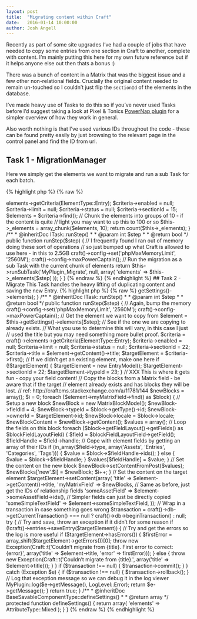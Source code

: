 ```yaml
---
layout: post
title:  "Migrating content within Craft"
date:   2016-01-14 10:00:00
author: Josh Angell
---
```


Recently as part of some site upgrades I’ve had a couple of jobs that have needed to copy some entries from one section in Craft to another, complete with content. I’m mainly putting this here for my own future reference but if it helps anyone else out then thats a bonus :)

There was a bunch of content in a Matrix that was the biggest issue and a few other non-relational fields. Crucially the original content needed to remain un-touched so I couldn’t just flip the `sectionId` of the elements in the database.

I’ve made heavy use of Tasks to do this so if you’ve never used Tasks before I’d suggest taking a look at Pixel & Tonics [PowerNap plugin](https://github.com/pixelandtonic/PowerNap/) for a simpler overview of how they work in general.

Also worth nothing is that I’ve used various IDs throughout the code - these can be found pretty easily by just browsing to the relevant page in the control panel and find the ID from url.

## Task 1 - MigrationManager

Here we simply get the elements we want to migrate and run a sub Task for each batch.

{% highlight php %}
{% raw %}
<?php

namespace Craft;

class MyPlugin_MigrateManagerTask extends BaseTask
{

  private $_elements;

  /**
   * @inheritDoc ITask::getDescription()
   *
   * @return string
   */
  public function getDescription()
  {
    return Craft::t('Migrating old content');
  }

  /**
   * @inheritDoc ITask::getTotalSteps()
   *
   * @return int
   */
  public function getTotalSteps()
  {
    // Setup the criteria for finding the elements we want to migrate
    $criteria = craft()->elements->getCriteria(ElementType::Entry);
    $criteria->enabled   = null;
    $criteria->limit     = null;
    $criteria->status    = null;
    $criteria->sectionId = 15;
    $elements = $criteria->find();

    // Chunk the elements into groups of 10 - if the content is quite
    // light you may want to up this to 100 or so
    $this->_elements = array_chunk($elements, 10);

    return count($this->_elements);
  }

  /**
   * @inheritDoc ITask::runStep()
   *
   * @param int $step
   *
   * @return bool
   */
  public function runStep($step)
  {
    // I frequently found I ran out of memory doing these sort of operations
    // so just bumped up what Craft is allowed to use here - in this to 2.5GB
    craft()->config->set('phpMaxMemoryLimit', '2560M');
    craft()->config->maxPowerCaptain();

    // Run the migration as a sub Task with the current chunk of elements
    return $this->runSubTask('MyPlugin_Migrate', null, array(
      'elements' => $this->_elements[$step]
    ));
  }

}
{% endraw %}
{% endhighlight %}



## Task 2 - Migrate

This Task handles the heavy lifting of duplicating content and saving the new Entry.

{% highlight php %}
{% raw %}
<?php

namespace Craft;

class MyPlugin_MigrateTask extends BaseTask
{

  /**
   * @inheritDoc ITask::getDescription()
   *
   * @return string
   */
  public function getDescription()
  {
    return Craft::t('Migrating ...');
  }

  /**
   * @inheritDoc ITask::getTotalSteps()
   *
   * @return int
   */
  public function getTotalSteps()
  {
    return count($this->getSettings()->elements);
  }

  /**
   * @inheritDoc ITask::runStep()
   *
   * @param int $step
   *
   * @return bool
   */
  public function runStep($step)
  {
    // Again, bump the memory
    craft()->config->set('phpMaxMemoryLimit', '2560M');
    craft()->config->maxPowerCaptain();

    // Get the element we want to copy from
    $element = $this->getSettings()->elements[$step];

    // See if the one we are copying to already exists.
    // What you use to determine this will vary, in this case I just
    // used the title but you may need something more bullet proof.
    $criteria = craft()->elements->getCriteria(ElementType::Entry);
    $criteria->enabled   = null;
    $criteria->limit     = null;
    $criteria->status    = null;
    $criteria->sectionId = 22;
    $criteria->title     = $element->getContent()->title;
    $targetElement       = $criteria->first();

    // If we didn’t get an existing element, make one here
    if (!$targetElement) {
      $targetElement = new EntryModel();
      $targetElement->sectionId = 22;
      $targetElement->typeId    = 23;
    }

    // XXX This is where it gets fun - copy your field content!

    // Copy the blocks from a Matrix field - be aware that if the target
    // element already exists and has blocks they will be lost.
    // ref: http://craftcms.stackexchange.com/a/11781/144
    $newBlocks = array();
    $i = 0;

    foreach ($element->myMatrixField->find() as $block)
    {
      // Setup a new block
      $newBlock = new MatrixBlockModel();
      $newBlock->fieldId = 4;
      $newBlock->typeId  = $block->getType()->id;
      $newBlock->ownerId = $targetElement->id;
      $newBlock->locale  = $block->locale;

      $newBlockContent = $newBlock->getContent();

      $values = array();

      // Loop the fields on this block
      foreach ($block->getFieldLayout()->getFields() as $blockFieldLayoutField)
      {
        $field = $blockFieldLayoutField->getField();
        $fieldHandle = $field->handle;

        // Cope with element fields by getting an array of their IDs
        if (in_array($field->type, array('Assets', 'Entries', 'Categories', 'Tags'))) {
          $value = $block->$fieldHandle->ids();
        } else {
          $value = $block->$fieldHandle;
        }

        $values[$fieldHandle] = $value;
      }

      // Set the content on the new block
      $newBlock->setContentFromPost($values);

      $newBlocks['new'.$i] = $newBlock;
      $i++;
    }

    // Set the content on the target element
    $targetElement->setContent(array(
      'title' => $element->getContent()->title,
      'myMatrixField' => $newBlocks,

      // Same as before, just get the IDs of relationship fields
      'someAssetField' => $element->someAssetField->ids(),

      // Simpler fields can just be directly copied
      'someSimpleTextField' => $element->someSimpleTextField,
    ));

    // Wrap in a transaction in case something goes wrong
    $transaction = craft()->db->getCurrentTransaction() === null ? craft()->db->beginTransaction() : null;
    try {

      // Try and save, throw an exception if it didn’t for some reason
      if (!craft()->entries->saveEntry($targetElement)) {

        // Try and get the errors so the log is more useful
        if ($targetElement->hasErrors()) {
          $firstError = array_shift($targetElement->getErrors())[0];
          throw new Exception(Craft::t('Couldn’t migrate from {title}. First error to correct: {error}', array('title' => $element->title, 'error' => firstError)));
        } else {
          throw new Exception(Craft::t('Couldn’t migrate from {title}.', array('title' => $element->title)));
        }        

      }

      if ($transaction !== null)
      {
        $transaction->commit();
      }

    } catch (Exception $e) {

      if ($transaction !== null)
      {
        $transaction->rollback();
      }

      // Log that exception message so we can debug it in the log viewer
      MyPlugin::log($e->getMessage(), LogLevel::Error);
      return $e->getMessage();

    }

    return true;

  }

  /**
   * @inheritDoc BaseSavableComponentType::defineSettings()
   *
   * @return array
   */
  protected function defineSettings()
  {

    return array(
      'elements' => AttributeType::Mixed
    );

  }

}
{% endraw %}
{% endhighlight %}
